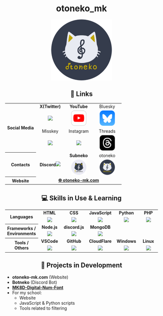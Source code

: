 <div align="center"><h1>otoneko_mk</h1>
<img src="./icons/otoneko.webp" width="200" />
</div>

<div align="center">
<h2>🔗 Links</h2>
<table align="center">
    <tr>
        <th rowspan="6">Social Media</th>
    </tr>
    <tr></tr>
    <tr align="center">
        <td width="80"><b>X(Twitter)</b></td>
        <td width="80"><b>YouTube</b></td>
        <td width="80">Bluesky</td>
    </tr>
    <tr align="center">
        <td><a href="https://x.com/otoneko_mk"><img src="https://skillicons.dev/icons?i=twitter" /></a></td>
        <td><a href="https://youtube.com/@otoneko_mk"></a><img src="./icons/youtube.svg" width="50" /></td>
        <td><a href="https://bsky.app/profile/otoneko-mk.bsky.social"><img src="./icons/bluesky.webp" width="50"/></a></td>
    </tr>
    <tr align="center">
        <td width="80">Misskey</td>
        <td width="80">Instagram</td>
        <td width="80">Threads</td>
    </tr>
    <tr align="center">
        <td><a href="https://misskey.io/@otnk_mk8d"><img src="https://skillicons.dev/icons?i=misskey"/></a></td>
        <td><a href="https://instagram.com/otoneko_mk"><img src="https://skillicons.dev/icons?i=instagram" /></a></td>
        <td><a href="https://threads.net/@otoneko_mk"><img src="./icons/threads.svg" width="50" /></a></td>
    </tr>
    <tr>
        <th rowspan="6">Contacts</th>
    </tr>
    <tr></tr>
	<tr align="center">
        <td rowspan="4"><b>Discord</b><a href="https://discord.com/"><img src="https://skillicons.dev/icons?i=discord" /></a></td>
	</tr>
	<tr></tr>
    <tr align="center">
        <td width="80"><b>Subneko</b></td>
        <td width="80">otoneko</td>
    </tr>
    <tr align="center">
        <td><a href="https://discord.com/users/1068416690020425738"><img src="./icons/subneko.webp" width="50"/></a></td>
        <td><a href="https://discord.com/users/845949790806343691"><img src="./icons/otoneko.webp" width="50"/></a></td>
    </tr>
    <tr>
        <th rowspan="5">Website</th>
    </tr>
    <tr></tr>
	<tr align="center">
		<td colspan="3"><a href="https://otoneko-mk.com"><b> 🌐 otoneko-mk.com</b></a></td>
	</tr>
</table>
</div>

<div align="center">
<h2>💻 Skills in Use & Learning</h2>
<table align="center">
    <tr>
        <th rowspan="4">Languages</th>
    </tr>
    <tr></tr>
    <tr align="center">
        <td width="80"><b>HTML</b></td>
        <td width="80"><b>CSS</b></td>
        <td width="80"><b>JavaScript</b></td>
        <td width="80"><b>Python</b></td>
        <td width="80"><b>PHP</b></td>
    </tr>
    <tr align="center">
        <td><a href="https://developer.mozilla.org/ja/docs/Web/HTML"><img src="https://skillicons.dev/icons?i=html" /></a></td>
        <td><a href="https://developer.mozilla.org/ja/docs/Web/CSS"><img src="https://skillicons.dev/icons?i=css" /></a></td>
        <td><a href="https://developer.mozilla.org/ja/docs/Web/JavaScript"><img src="https://skillicons.dev/icons?i=js" /></a></td>
        <td><a href="https://python.org/"><img src="https://skillicons.dev/icons?i=py" /></a></td>
        <td><a href="https://www.php.net/"><img src="https://skillicons.dev/icons?i=php" /></a></td>
    </tr>
    <tr>
        <th rowspan="4">Frameworks / Environments</th>
    </tr>
    <tr></tr>
    <tr align="center">
        <td width="80"><b>Node.js</b></td>
        <td width="80"><b>discord.js</b></td>
        <td width="80"><b>MongoDB</b></td>
        <td colspan="2"></td>
    </tr>
    <tr align="center">
        <td><a href="https://nodejs.org/"><img src="https://skillicons.dev/icons?i=nodejs" /></a></td>
        <td><a href="https://discord.js.org/"><img src="https://skillicons.dev/icons?i=discordjs" /></a></td>
        <td><a href="https://www.mongodb.com/"><img src="https://skillicons.dev/icons?i=mongodb" /></a></td>
        <td colspan="2"></td>
    </tr>
    <tr>
        <th rowspan="4">Tools / Others</th>
    </tr>
    <tr></tr>
    <tr align="center">
        <td width="80"><b>VSCode</b></td>
        <td width="80"><b>GitHub</b></td>
        <td width="80"><b>CloudFlare</b></td>
        <td width="80"><b>Windows</b></td>
        <td width="80"><b>Linux</b></td>
    </tr>
    <tr align="center">
        <td><a href="https://code.visualstudio.com/"><img src="https://skillicons.dev/icons?i=vscode" /></a></td>
        <td><a href="https://github.com/"><img src="https://skillicons.dev/icons?i=github" /></a></td>
        <td><a href="https://www.cloudflare.com/"><img src="https://skillicons.dev/icons?i=cloudflare" /></a></td>
        <td><a href="https://www.microsoft.com/ja-jp/windows"><img src="https://skillicons.dev/icons?i=windows" /></a></td>
        <td><a href="https://kernel.org/"><img src="https://skillicons.dev/icons?i=linux" /></a></td>
    </tr>
</table>
</div>

<div>
<h2 align="center">🔧 Projects in Development</h2>
<ul>
    <li><b>otoneko-mk.com</b> (Website)</li>
    <li><b>Botneko</b> (Discord Bot)</li>
    <li><a href="https://github.com/otoneko-mk/MK8D-Digital-Num-Font"><b>MK8D-Digital-Num-Font</b></a></li>
    <li>For my school:
        <ul>
            <li>Website</li>
            <li>JavaScript & Python scripts</li>
            <li>Tools related to filtering</li>
        </ul>
    </li>
</ul>
</div>
